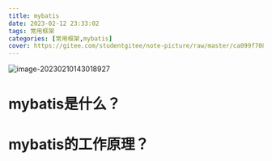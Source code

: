 ```yaml
---
title: mybatis
date: 2023-02-12 23:33:02
tags: 常用框架
categories: [常用框架,mybatis]
cover: https://gitee.com/studentgitee/note-picture/raw/master/ca099f708e25d28ee7acab1af024f99c.png
---
```

![image-20230210143018927](https://gitee.com/studentgitee/note-picture/raw/master/image-20230210143018927.png)

# mybatis是什么？

# mybatis的工作原理？
